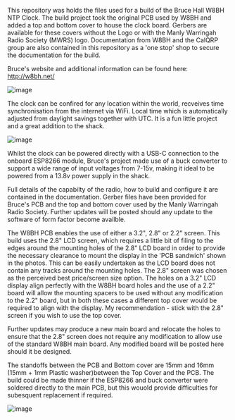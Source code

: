 This repository was holds the files used for a build of the Bruce Hall W8BH NTP Clock. The build project took the original PCB used by W8BH and added a top and bottom cover to house the clock board. Gerbers are available for these covers without the Logo or with the Manly Warringah Radio Society (MWRS) logo. Documentation from W8BH and the CalQRP group are also contained in this repository as a 'one stop' shop to secure the documentation for the build.

Bruce's website and additional information can be found here: http://w8bh.net/

![image](https://github.com/user-attachments/assets/14b7e2cb-526c-4650-acd3-af152780c68b)

The clock can be confired for any location within the world, recveives time synchronisation from the internet via WiFi. Local time which is automatically adjusted from daylight savings together with UTC. It is a fun little project and a great addition to the shack.

![image](https://github.com/user-attachments/assets/59c70f6c-8328-487c-b480-25ff34069805)

Whilst the clock can be powered directly with a USB-C connection to the onboard ESP8266 module, Bruce's project made use of a buck converter to support a wide range of input voltages from 7-15v, making it ideal to be powered from a 13.8v power supply in the shack.

Full details of the capabilty of the radio, how to build and configure it are contained in the documentation. Gerber files have been provided for Bruce's PCB and the top and bottom cover used by the Manly Warringah Radio Society. Further updates will be posted should any update to the software of form factor become availble. 

The W8BH PCB enables the use of either a 3.2", 2.8" or 2.2" screen. This build uses the 2.8" LCD screen, which requires a little bit of filing to the edges around the mounting holes of the 2.8" LCD board in order to provide the necessary clearance to mount the display in the 'PCB sandwich' shown in the photos. This can be easily undertaken as the LCD board does not contain any tracks around the mounting holes. The 2.8" screen was chosen as the perceived best price/screen size option. The holes on a 3.2" LCD display align perfectly with the W8BH board holes and the use of a 2.2" board will allow the mounting spacers to be used without any modification to the 2.2" board, but in both these cases a different top cover would be required to align with the display. My recommendation - stick with the 2.8" screen if you wish to use the top cover.

Further updates may produce a new main board and relocate the holes to ensure that the 2.8" screen does not require any modification to allow use of the standard W8BH main board. Any modified board will be posted here should it be designed. 

The standoffs between the PCB and Bottom cover are 15mm and 16mm (15mm + 1mm Plastic washer)between the Top Cover and the PCB. The build could be made thinner if the ESP8266 and buck converter were soldered directly to the main PCB, but this wouold provide difficulties for subesquent replacement if required.


![image](https://github.com/user-attachments/assets/685b4c6e-ecf7-4b40-9a97-8eb329498cef)
